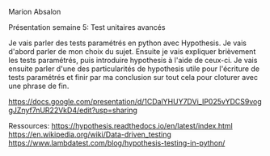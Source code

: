 Marion Absalon

Présentation semaine 5: Test unitaires avancés

Je vais parler des tests paramétrés en python avec Hypothesis.
Je vais d'abord parler de mon choix du sujet. Ensuite je vais expliquer brièvement les tests paramétrés, puis introduire hypothesis à l'aide de ceux-ci. Je vais ensuite parler d'une des particularités de hypothesis utile pour l'écriture de tests paramétrés et finir par ma conclusion sur tout cela pour cloturer avec une phrase de fin.

https://docs.google.com/presentation/d/1CDalYHUY7DVi_IP025vYDCS9voggJZnyf7nUR22VkD4/edit?usp=sharing

Ressources:
https://hypothesis.readthedocs.io/en/latest/index.html
https://en.wikipedia.org/wiki/Data-driven_testing
https://www.lambdatest.com/blog/hypothesis-testing-in-python/
